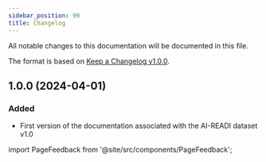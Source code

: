 ```yaml
---
sidebar_position: 99
title: Changelog
---
```


All notable changes to this documentation will be documented in this file.

The format is based on [Keep a Changelog v1.0.0](https://keepachangelog.com/en/1.0.0/).

## 1.0.0 (2024-04-01)

### Added

- First version of the documentation associated with the AI-READI dataset v1.0

import PageFeedback from '@site/src/components/PageFeedback';

<PageFeedback />
